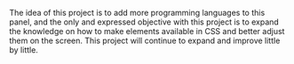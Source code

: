The idea of ​​this project is to add more programming languages ​​to this panel, and the only and expressed objective with this project is to expand the knowledge on how to make elements available in CSS and better adjust them on the screen. This project will continue to expand and improve little by little.

